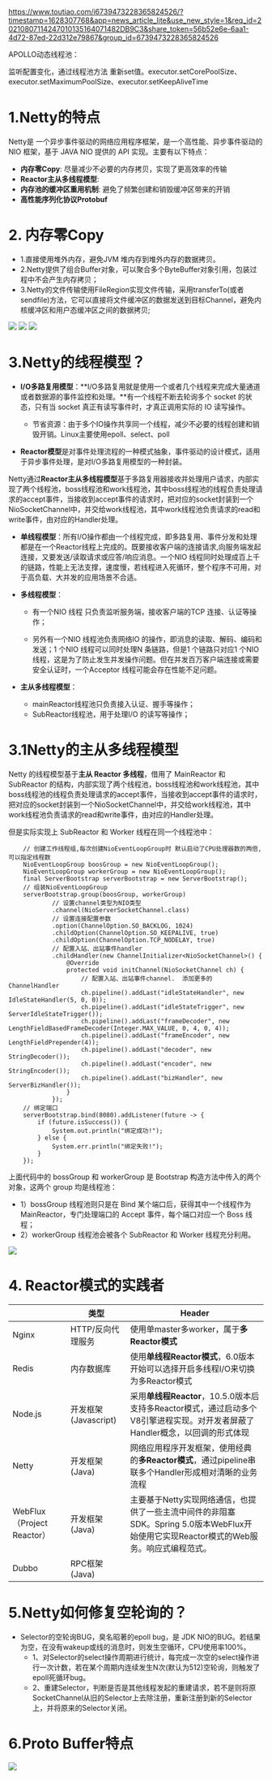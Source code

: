 https://www.toutiao.com/i6739473228365824526/?timestamp=1628307768&app=news_article_lite&use_new_style=1&req_id=20210807114247010135164071482DB9C3&share_token=56b52e6e-6aa1-4d72-87ed-22d312e79867&group_id=6739473228365824526

APOLLO动态线程池：

监听配置变化，通过线程池方法 重新set值。executor.setCorePoolSize、executor.setMaximumPoolSize、executor.setKeepAliveTime

# 1.Netty的特点
Netty是 一个异步事件驱动的网络应用程序框架，是一个高性能、异步事件驱动的 NIO 框架，基于 JAVA NIO 提供的 API 实现。主要有以下特点：
- **内存零Copy**: 尽量减少不必要的内存拷贝，实现了更高效率的传输
- **Reactor主从多线程模型**:
- **内存池的缓冲区重用机制**:  避免了频繁创建和销毁缓冲区带来的开销
- **高性能序列化协议Protobuf**


# 2. 内存零Copy

- 1.直接使用堆外内存，避免JVM 堆内存到堆外内存的数据拷贝。
- 2.Netty提供了组合Buffer对象，可以聚合多个ByteBuffer对象引用，包装过程中不会产生内存拷贝；
- 3.Netty的文件传输使用FileRegion实现文件传输，采用transferTo(或者sendfile)方法，它可以直接将文件缓冲区的数据发送到目标Channel，避免内核缓冲区和用户态缓冲区之间的数据拷贝;

![](https://img2020.cnblogs.com/blog/1694759/202111/1694759-20211124154253592-619985614.png)
![](https://img2020.cnblogs.com/blog/1694759/202111/1694759-20211124154352056-513503311.png)
![](https://img2020.cnblogs.com/blog/1694759/202111/1694759-20211124154415503-1737333085.png)


# 3.Netty的线程模型？
- **I/O多路复用模型**：**I/O多路复用就是使用一个或者几个线程来完成大量通道或者数据源的事件监控和处理。**有一个线程不断去轮询多个 socket 的状态，只有当 socket 真正有读写事件时，才真正调用实际的 IO 读写操作。
  - 节省资源：由于多个IO操作共享同一个线程，减少不必要的线程创建和销毁开销。Linux主要使用epoll、select、poll

- **Reactor模型**是对事件处理流程的一种模式抽象，事件驱动的设计模式，适用于异步事件处理，是对I/O多路复用模型的一种封装。

Netty通过**Reactor主从多线程模型**基于多路复用器接收并处理用户请求，内部实现了两个线程池，boss线程池和work线程池，其中boss线程池的线程负责处理请求的accept事件，当接收到accept事件的请求时，把对应的socket封装到一个NioSocketChannel中，并交给work线程池，其中work线程池负责请求的read和write事件，由对应的Handler处理。

- **单线程模型**：所有I/O操作都由一个线程完成，即多路复用、事件分发和处理都是在一个Reactor线程上完成的。既要接收客户端的连接请求,向服务端发起连接，又要发送/读取请求或应答/响应消息。一个NIO 线程同时处理成百上千的链路，性能上无法支撑，速度慢，若线程进入死循环，整个程序不可用，对于高负载、大并发的应用场景不合适。

- **多线程模型**：
  - 有一个NIO 线程 只负责监听服务端，接收客户端的TCP 连接、认证等操作；

  - 另外有一个NIO 线程池负责网络IO 的操作，即消息的读取、解码、编码和发送；1 个NIO 线程可以同时处理N 条链路，但是1 个链路只对应1 个NIO 线程，这是为了防止发生并发操作问题。但在并发百万客户端连接或需要安全认证时，一个Acceptor 线程可能会存在性能不足问题。

- **主从多线程模型**：
  - mainReactor线程池只负责接入认证、握手等操作；
  - SubReactor线程池，用于处理I/O 的读写等操作；




# 3.1Netty的主从多线程模型

Netty 的线程模型基于**主从 Reactor 多线程**，借用了 MainReactor 和 SubReactor 的结构，内部实现了两个线程池，boss线程池和work线程池，其中boss线程池的线程负责处理请求的accept事件，当接收到accept事件的请求时，把对应的socket封装到一个NioSocketChannel中，并交给work线程池，其中work线程池负责请求的read和write事件，由对应的Handler处理。

但是实际实现上 SubReactor 和 Worker 线程在同一个线程池中：

```
    // 创建工作线程组,每次创建NioEventLoopGroup时 默认启动了CPU处理器数的两倍, 可以指定线程数
    NioEventLoopGroup boosGroup = new NioEventLoopGroup();
    NioEventLoopGroup workerGroup = new NioEventLoopGroup();
    final ServerBootstrap serverBootstrap = new ServerBootstrap();
    // 组装NioEventLoopGroup
    serverBootstrap.group(boosGroup, workerGroup)
            // 设置channel类型为NIO类型
            .channel(NioServerSocketChannel.class)
            // 设置连接配置参数
            .option(ChannelOption.SO_BACKLOG, 1024)
            .childOption(ChannelOption.SO_KEEPALIVE, true)
            .childOption(ChannelOption.TCP_NODELAY, true)
            // 配置入站、出站事件handler
            .childHandler(new ChannelInitializer<NioSocketChannel>() {
                @Override
                protected void initChannel(NioSocketChannel ch) {
                    // 配置入站、出站事件channel.  添加更多的 ChannelHandler
                    ch.pipeline().addLast("idleStateHandler", new IdleStateHandler(5, 0, 0));
                    ch.pipeline().addLast("idleStateTrigger", new ServerIdleStateTrigger());
                    ch.pipeline().addLast("frameDecoder", new LengthFieldBasedFrameDecoder(Integer.MAX_VALUE, 0, 4, 0, 4));
                    ch.pipeline().addLast("frameEncoder", new LengthFieldPrepender(4));
                    ch.pipeline().addLast("decoder", new StringDecoder());
                    ch.pipeline().addLast("encoder", new StringEncoder());
                    ch.pipeline().addLast("bizHandler", new ServerBizHandler());
                }
            });
    // 绑定端口
    serverBootstrap.bind(8080).addListener(future -> {
        if (future.isSuccess()) {
            System.out.println("绑定成功!");
        } else {
            System.err.println("绑定失败!");
        }
    });
```

上面代码中的 bossGroup 和 workerGroup 是 Bootstrap 构造方法中传入的两个对象，这两个 group 均是线程池：

- 1）bossGroup 线程池则只是在 Bind 某个端口后，获得其中一个线程作为 MainReactor，专门处理端口的 Accept 事件，每个端口对应一个 Boss 线程；
- 2）workerGroup 线程池会被各个 SubReactor 和 Worker 线程充分利用。

![](https://img2024.cnblogs.com/blog/1694759/202406/1694759-20240604143158493-1522536066.png)




# 4. Reactor模式的实践者

||类型|Header|
|---|---|---|
|Nginx|HTTP/反向代理服务|使用单master多worker，属于**多Reactor模式**|
|Redis|内存数据库|使用**单线程Reactor模式**，6.0版本开始可以选择开启多线程I/O来切换为多Reactor模式|
|Node.js|开发框架(Javascript)|采用**单线程Reactor**，10.5.0版本后支持多Reactor模式，通过启动多个V8引擎进程实现。对开发者屏蔽了Handler概念，以回调的形式体现|
|Netty|开发框架(Java)|网络应用程序开发框架，使用经典的**多Reactor模式**，通过pipeline串联多个Handler形成相对清晰的业务流程|
|WebFlux（Project Reactor）|开发框架(Java)|主要基于Netty实现网络通信，也提供了一些主流中间件的非阻塞SDK。Spring 5.0版本WebFlux开始使用它实现Reactor模式的Web服务。响应式编程范式。|
|Dubbo|RPC框架(Java)||


# 5.Netty如何修复空轮询的？
- Selector的空轮询BUG，臭名昭著的epoll bug，是 JDK NIO的BUG。若结果为空，在没有wakeup或线的消息时，则发生空循环，CPU使用率100%。
  - 1、对Selector的select操作周期进行统计，每完成一次空的select操作进行一次计数，若在某个周期内连续发生N次(默认为512)空轮询，则触发了epoll死循环bug。
  - 2、重建Selector，判断是否是其他线程发起的重建请求，若不是则将原SocketChannel从旧的Selector上去除注册，重新注册到新的Selector上，并将原来的Selector关闭。

# 6.Proto Buffer特点

![](https://img2024.cnblogs.com/blog/1694759/202406/1694759-20240604163327124-1020718650.png)
